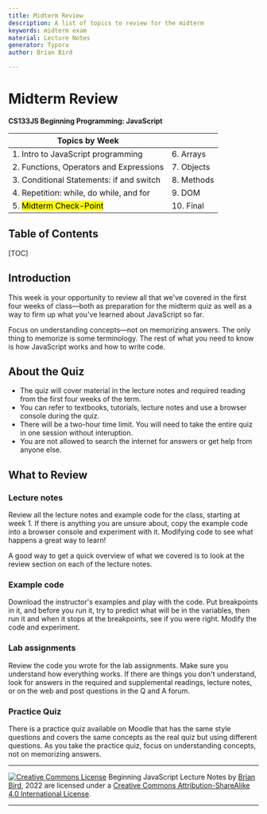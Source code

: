 ```yaml
---
title: Midterm Review
description: A list of topics to review for the midterm
keywords: midterm exam
material: Lecture Notes
generator: Typora
author: Brian Bird

---
```


<h1>Midterm Review</h1>

**CS133JS Beginning Programming: JavaScript**

| Topics by Week                           |            |
| ---------------------------------------- | ---------- |
| 1. Intro to JavaScript programming       | 6. Arrays  |
| 2. Functions, Operators and Expressions  | 7. Objects |
| 3. Conditional Statements: if and switch | 8. Methods |
| 4. Repetition: while, do while, and for  | 9. DOM     |
| 5. <mark>Midterm Check-Point</mark>      | 10. Final  |



<h2>Table of Contents</h2>

[TOC]

## Introduction

This week is your opportunity to review all that we've covered in the first four weeks of class&mdash;both as preparation for the midterm quiz as well as a way to firm up what you've learned about JavaScript so far.

Focus on understanding concepts&mdash;not on memorizing answers. The only thing to memorize is some terminology. The rest of what you need to know is how JavaScript works and how to write code.



## About the Quiz

- The quiz will cover material in the lecture notes and required reading from the first four weeks of the term.
- You can refer to textbooks, tutorials, lecture notes and use a browser console during the quiz.
- There will be a two-hour time limit. You will need to take the entire quiz in one session without interuption.
- You are not allowed to search the internet for answers or get help from anyone else.



## What to Review

### Lecture notes

Review all the lecture notes and example code for the class, starting at week 1. If there is anything you are unsure about, copy the example code into a browser console and experiment with it. Modifying code to see what happens a great way to learn!

A good way to get a quick overview of what we covered is to look at the review section on each of the lecture notes.

### Example code

Download the instructor's examples and play with the code. Put breakpoints in it, and before you run it, try to predict what will be in the variables, then run it and when it stops at the breakpoints, see if you were right. Modify the code and experiment.

### Lab assignments

Review the code you wrote for the lab assignments. Make sure you understand how everything works. If there are things you don't understand, look for answers in the required and supplemental readings, lecture notes, or on the web and post questions in the Q and A forum.

### Practice Quiz

There is a practice quiz available on Moodle that has the same style questions and covers the same concepts as the real quiz but using different questions. As you take the practice quiz, focus on understanding concepts, not on memorizing answers.



------

[![Creative Commons License](https://i.creativecommons.org/l/by-sa/4.0/88x31.png)](http://creativecommons.org/licenses/by-sa/4.0/) Beginning JavaScript Lecture Notes by [Brian Bird](https://profbird.dev), <time>2022</time> are licensed under a [Creative Commons Attribution-ShareAlike 4.0 International License](http://creativecommons.org/licenses/by-sa/4.0/). 

------------

